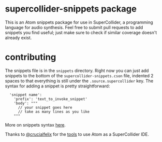 # supercollider-snippets package

This is an Atom snippets package for use in SuperCollider, a programming language for audio synthesis. Feel free to submit pull requests to add snippets you find useful; just make sure to check if similar coverage doesn't already exist. 

# contributing

The snippets file is in the `snippets` directory. Right now you can just add snippets to the bottom of the `supercollider-snippets.cson` file, indented 2 spaces to that everything is still under the `.source.supercollider` key. The syntax for adding a snippet is pretty straightforward:

```
  'snippet name':
    'prefix': 'text_to_invoke_snippet'
    'body': """
      // your snippet goes here
      // take as many lines as you like
    """
```

More on snippets syntax [here](http://flight-manual.atom.io/using-atom/sections/snippets/).

Thanks to [@crucialfelix](https://github.com/crucialfelix) for the [tools](https://github.com/crucialfelix/atom-supercollider) to use Atom as a SuperCollider IDE.
